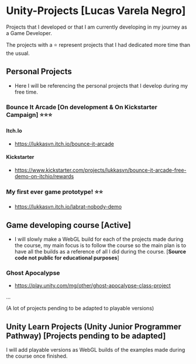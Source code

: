 # Unity-Projects [Lucas Varela Negro]
Projects that I developed or that I am currently developing in my journey as a Game Developer.

The projects with a ⭐ represent projects that I had dedicated more time than the usual.

## __Personal Projects__
- Here I will be referencing the personal projects that I develop during my free time.

### Bounce It Arcade [On development & On Kickstarter Campaign] ⭐⭐⭐
#### **Itch.Io**
- https://lukkasvn.itch.io/bounce-it-arcade

#### **Kickstarter**
- https://www.kickstarter.com/projects/lukkasvn/bounce-it-arcade-free-demo-on-itchio/rewards

### My first ever game prototype! ⭐⭐
- https://lukkasvn.itch.io/labrat-nobody-demo

## __Game developing course [Active]__

- I will slowly make a WebGL build for each of the projects made during the course, my main focus is to follow the course so the main plan
is to have all the builds as a reference of all I did during the course. [**Source code not public for educational purposes**]


### Ghost Apocalypse

- https://play.unity.com/mg/other/ghost-apocalypse-class-project

...

(A lot of projects pending to be adapted to playable versions)

## __Unity Learn Projects (Unity Junior Programmer Pathway) [Projects pending to be adapted]__

I will add playable versions as WebGL builds of the examples made during the course once finished.

